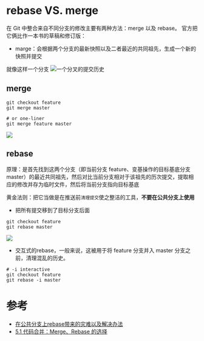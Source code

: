 # rebase VS. merge
在 Git 中整合来自不同分支的修改主要有两种方法：merge 以及 rebase。
官方把它俩比作一本书的草稿和修订版：
- marge：会根据两个分支的最新快照以及二者最近的共同祖先，生成一个新的快照并提交

就像这样一个分支
![一个分叉的提交历史](https://wac-cdn.atlassian.com/dam/jcr:01b0b04e-64f3-4659-af21-c4d86bc7cb0b/01.svg?cdnVersion=le)

## merge
```shell
git checkout feature
git merge master

# or one-liner
git merge feature master
```
![](https://wac-cdn.atlassian.com/dam/jcr:e229fef6-2c2f-4a4f-b270-e1e1baa94055/02.svg?cdnVersion=le)

## rebase
原理：是首先找到这两个分支（即当前分支 feature、变基操作的目标基底分支 master）的最近共同祖先，然后对比当前分支相对于该祖先的历次提交，提取相应的修改并存为临时文件，然后将当前分支指向目标基底

黄金法则：把它当做是在推送前`清理提交`使之整洁的工具，**不要在公共分支上使用**

- 把所有提交移到了目标分支后面
```shell
git checkout feature
git rebase master
```

![](https://wac-cdn.atlassian.com/dam/jcr:5b153a22-38be-40d0-aec8-5f2fffc771e5/03.svg?cdnVersion=le)

- 交互式的rebase，一般来说，这被用于将 feature 分支并入 master 分支之前，清理混乱的历史。

```shell
# -i interactive
git checkout feature
git rebase -i master
```

# 参考
- [在公共分支上rebase带来的灾难以及解决办法](https://git-scm.com/book/zh/v2/Git-%E5%88%86%E6%94%AF-%E5%8F%98%E5%9F%BA)
- [5.1 代码合并：Merge、Rebase 的选择
](https://github.com/geeeeeeeeek/git-recipes/wiki/5.1-%E4%BB%A3%E7%A0%81%E5%90%88%E5%B9%B6%EF%BC%9AMerge%E3%80%81Rebase-%E7%9A%84%E9%80%89%E6%8B%A9)
